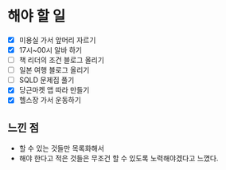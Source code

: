 # 해야 할 일

- [x] 미용실 가서 앞머리 자르기
- [x] 17시~00시 알바 하기
- [ ] 책 리더의 조건 블로그 올리기
- [ ] 일본 여행 블로그 올리기
- [ ] SQLD 문제집 풀기
- [x] 당근마켓 앱 따라 만들기
- [x] 헬스장 가서 운동하기

## 느낀 점

- 할 수 있는 것들만 목록화해서
- 해야 한다고 적은 것들은 무조건 할 수 있도록 노력해야겠다고 느꼈다.
